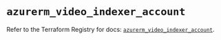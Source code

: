 # `azurerm_video_indexer_account`

Refer to the Terraform Registry for docs: [`azurerm_video_indexer_account`](https://registry.terraform.io/providers/hashicorp/azurerm/4.26.0/docs/resources/video_indexer_account).
